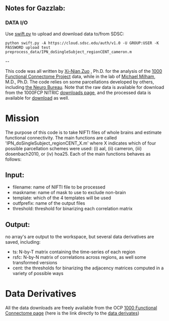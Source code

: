 ## Notes for Gazzlab:

### DATA I/O

Use [swift.py](https://cloud.sdsc.edu/hp/swift.php) to upload and download data to/from SDSC:

    python swift.py -A https://cloud.sdsc.edu/auth/v1.0 -U GROUP:USER -K PASSWORD upload test preprocess_data/IPN_doSingleSubject_regionCENT_cameron.m





--

This code was all written by [Xi-Nian Zuo](http://lfcd.psych.ac.cn/) , Ph.D. for the analysis of the [1000 Functional Connectome Project](http://fcon_1000.projects.nitrc.org/) data, while in the lab of [Michael Milham](http://www.childmind.org/en/directory/staff/mmilham), M.D., Ph.D.  The code relies on some parcellations developed by others, including [the Neuro Bureau](http://neurobureau.org).  Note that the raw data is available for download from the 1000FCP NITRIC [downloads page](http://www.nitrc.org/frs/?group_id=296), and the processed data is available for [download](http://db.tt/c8DUupG) as well.

Mission
======

The purpose of this code is to take NIFTI files of whole brains and estimate functional connectivity. The main functions are called 'IPN_doSingleSubject_regionCENT_X.m' where X indicates which of four possible parcellation schemes were used: (i) aal, (ii) cameron, (iii) dosenbach2010, or (iv) hoa25. Each of the main functions behaves as follows:


Input: 
-----
*  filename: name of NIFTI file to be processed
*  maskname: name of mask to use to exclude non-brain
*  template: which of the 4 templates will be used
*  outfprefix: name of the output files
*  threshold: threshold for binarizing each correlation matrix

Output: 
------
no array's are output to the workspace, but several data derivatives are saved, including:
*  ts:  N-by-T matrix containing the time-series of each region
*  rsfc: N-by-N matrix of correlations across regions, as well some transformed versions
*  cent: the thresholds for binarizing the adjacency matrices computed in a variety of possible ways
  

Data Derivatives
======

All the data downloads are freely available from the OCP [1000 Functional Connectome page](http://openconnectomeproject.org/1000FCP/) (here is the link directly to the [data derivates](http://openconnectomeproject.org/data/indi/1000FCP/))
